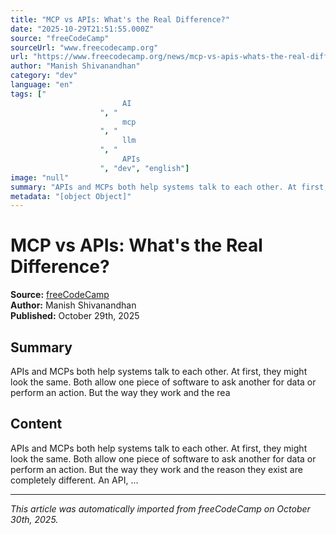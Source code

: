 ```yaml
---
title: "MCP vs APIs: What's the Real Difference?"
date: "2025-10-29T21:51:55.000Z"
source: "freeCodeCamp"
sourceUrl: "www.freecodecamp.org"
url: "https://www.freecodecamp.org/news/mcp-vs-apis-whats-the-real-difference/"
author: "Manish Shivanandhan"
category: "dev"
language: "en"
tags: ["
                         AI 
                    ", "
                         mcp 
                    ", "
                         llm 
                    ", "
                         APIs 
                    ", "dev", "english"]
image: "null"
summary: "APIs and MCPs both help systems talk to each other. At first, they might look the same. Both allow one piece of software to ask another for data or perform an action. But the way they work and the rea"
metadata: "[object Object]"
---
```


# MCP vs APIs: What's the Real Difference?

**Source:** [freeCodeCamp](https://www.freecodecamp.org/news/mcp-vs-apis-whats-the-real-difference/)  
**Author:** Manish Shivanandhan  
**Published:** October 29th, 2025  

## Summary

APIs and MCPs both help systems talk to each other. At first, they might look the same. Both allow one piece of software to ask another for data or perform an action. But the way they work and the rea

## Content

APIs and MCPs both help systems talk to each other. At first, they might look the same. Both allow one piece of software to ask another for data or perform an action. But the way they work and the reason they exist are completely different. An API, ...

---

*This article was automatically imported from freeCodeCamp on October 30th, 2025.*
